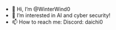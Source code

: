 - 👋 Hi, I’m @WinterWind0
- 👀 I’m interested in AI and cyber security!
- 📫 How to reach me:
  Discord: daichi0

<!---
WinterWind0/WinterWind0 is a ✨ special ✨ repository because its `README.md` (this file) appears on your GitHub profile.
You can click the Preview link to take a look at your changes.
--->
